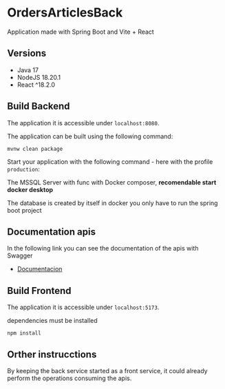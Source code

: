 # OrdersArticlesBack

Application made with Spring Boot and Vite + React

## Versions

- Java 17
- NodeJS 18.20.1
- React ^18.2.0

## Build Backend

The application it is accessible under `localhost:8080`.

The application can be built using the following command:

```
mvnw clean package
```

Start your application with the following command - here with the profile `production`:

The MSSQL Server with func with Docker composer, **recomendable start docker desktop**

The database is created by itself in docker you only have to run the spring boot project

## Documentation apis

In the following link you can see the documentation of the apis with Swagger
- [Documentacion](http://localhost:8080/swagger-ui/index.html?configUrl=/v3/api-docs/swagger-config#/)


## Build Frontend

The application it is accessible under `localhost:5173`.

dependencies must be installed

```
npm install 
```
## Orther instrucctions 

By keeping the back service started as a front service, it could already perform the operations consuming the apis.
